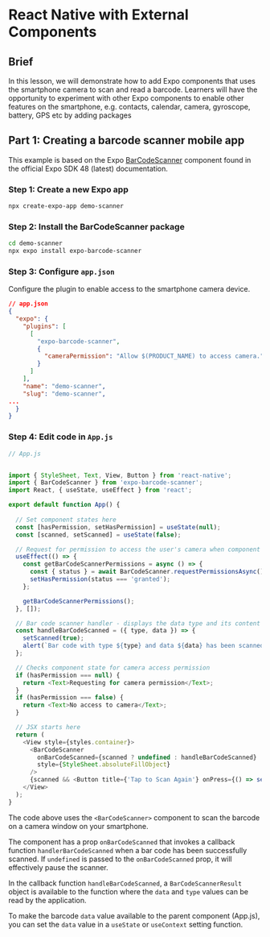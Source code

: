 # React Native with External Components

## Brief

In this lesson, we will demonstrate how to add Expo components that uses 
the smartphone camera to scan and read a barcode. Learners will have the 
opportunity to experiment with other Expo components to enable other
features on the smartphone, e.g. contacts, calendar, camera, gyroscope, 
battery, GPS etc by adding packages

## Part 1: Creating a barcode scanner mobile app

This example is based on the Expo [BarCodeScanner](https://docs.expo.dev/versions/latest/sdk/bar-code-scanner/)
component found in the official Expo SDK 48 (latest) documentation. 

### Step 1: Create a new Expo app

```sh
npx create-expo-app demo-scanner

```

### Step 2: Install the BarCodeScanner package

```sh
cd demo-scanner
npx expo install expo-barcode-scanner
```

### Step 3: Configure `app.json`

Configure the plugin to enable access to the smartphone camera device.


```json
// app.json
{
  "expo": {
    "plugins": [
      [
        "expo-barcode-scanner",
        {
          "cameraPermission": "Allow $(PRODUCT_NAME) to access camera."
        }
      ]
    ],
    "name": "demo-scanner",
    "slug": "demo-scanner",
...
  }
}

```

### Step 4: Edit code in `App.js`

```js
// App.js


import { StyleSheet, Text, View, Button } from 'react-native';
import { BarCodeScanner } from 'expo-barcode-scanner';
import React, { useState, useEffect } from 'react';

export default function App() {
  
  // Set component states here
  const [hasPermission, setHasPermission] = useState(null);
  const [scanned, setScanned] = useState(false);

  // Request for permission to access the user's camera when component loads
  useEffect(() => {
    const getBarCodeScannerPermissions = async () => {
      const { status } = await BarCodeScanner.requestPermissionsAsync();
      setHasPermission(status === 'granted');
    };

    getBarCodeScannerPermissions();
  }, []);

  // Bar code scanner handler - displays the data type and its content
  const handleBarCodeScanned = ({ type, data }) => {
    setScanned(true);
    alert(`Bar code with type ${type} and data ${data} has been scanned!`);
  };

  // Checks component state for camera access permission
  if (hasPermission === null) {
    return <Text>Requesting for camera permission</Text>;
  }
  if (hasPermission === false) {
    return <Text>No access to camera</Text>;
  }

  // JSX starts here
  return (
    <View style={styles.container}>
      <BarCodeScanner
        onBarCodeScanned={scanned ? undefined : handleBarCodeScanned}
        style={StyleSheet.absoluteFillObject}
      />
      {scanned && <Button title={'Tap to Scan Again'} onPress={() => setScanned(false)} />}
    </View>
  );
}
```

The code above uses the `<BarCodeScanner>` component to scan the barcode 
on a camera window on your smartphone. 

The component has a prop `onBarCodeScanned` that invokes a callback 
function `handlerBarCodeScanned` when a bar code has been successfully 
scanned. If `undefined` is passed to the `onBarCodeScanned` prop, it 
will effectively pause the scanner. 

In the callback function `handleBarCodeScanned`, a `BarCodeScannerResult` object 
is available to the function where the `data` and `type` values can be read by 
the application.

To make the barcode `data` value available to the parent component (App.js),
you can set the `data` value in a `useState` or `useContext` setting function.

